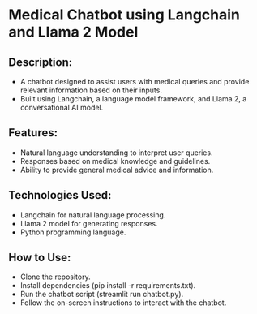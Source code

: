 # Medical Chatbot using Langchain and Llama 2 Model
## Description:
- A chatbot designed to assist users with medical queries and provide relevant information based on their inputs.
- Built using Langchain, a language model framework, and Llama 2, a conversational AI model.
## Features:
- Natural language understanding to interpret user queries.
- Responses based on medical knowledge and guidelines.
- Ability to provide general medical advice and information.
## Technologies Used:
- Langchain for natural language processing.
- Llama 2 model for generating responses.
- Python programming language.
## How to Use:
- Clone the repository.
- Install dependencies (pip install -r requirements.txt).
- Run the chatbot script (streamlit run chatbot.py).
- Follow the on-screen instructions to interact with the chatbot.
